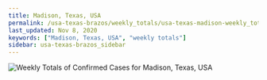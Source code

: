 ```yaml
---
title: Madison, Texas, USA
permalink: /usa-texas-brazos/weekly_totals/usa-texas-madison-weekly_totals.html
last_updated: Nov 8, 2020
keywords: ["Madison, Texas, USA", "weekly totals"]
sidebar: usa-texas-brazos_sidebar
---
```


![Weekly Totals of Confirmed Cases for Madison, Texas, USA](/covid_tracker/images/graphs/usa-texas-madison-weekly_totals_graph.png)
